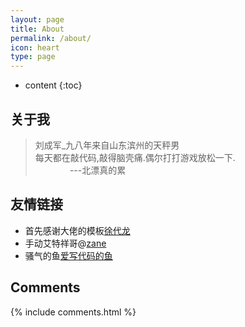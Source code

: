 ```yaml
---
layout: page
title: About
permalink: /about/
icon: heart
type: page
---
```


* content
{:toc}

## 关于我

> 刘成军_九八年来自山东滨州的天秤男<br>
	每天都在敲代码,敲得脑壳痛.偶尔打打游戏放松一下.<br>
&nbsp;&nbsp;&nbsp;&nbsp;&nbsp;&nbsp;&nbsp;&nbsp;&nbsp;&nbsp;&nbsp;&nbsp;&nbsp;&nbsp;---北漂真的累




## 友情链接
* 首先感谢大佬的模板[徐代龙](https://github.com/xudailong)
* 手动艾特祥哥@[zane](http://www.4each.cn)
* 骚气的鱼[爱写代码的鱼](http://www.turbomac.cn/)

## Comments

{% include comments.html %}
